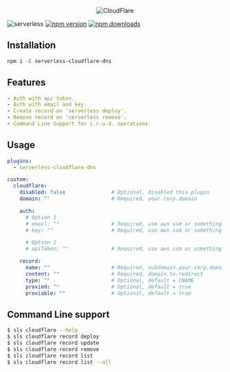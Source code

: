 <p align="center">
  <img alt="CloudFlare" src="https://user-images.githubusercontent.com/621906/78959170-7e548800-7ac0-11ea-8baa-5c425cdc35e2.png">
</p>



![serverless](http://public.serverless.com/badges/v3.svg)
[![npm
version](https://badge.fury.io/js/serverless-cloudflare-dns.svg)](https://badge.fury.io/js/serverless-cloudflare-dns)
[![npm downloads](https://img.shields.io/npm/dt/serverless-cloudflare-dns.svg?style=flat)](https://www.npmjs.com/package/serverless-cloudflare-dns)




## Installation
```bash
npm i -E serverless-cloudflare-dns
```
## Features
```yaml
- Auth with api token.
- Auth with email and key.
- Create record on 'serverless deploy'.
- Remove record on 'serverless remove'.
- Command Line Support for c.r.u.d. operations.
```
## Usage
```yaml
plugins:
  - serverless-cloudflare-dns

custom:
  cloudflare:
    disabled: false               # Optional, disabled this plugin
    domain: ""                    # Required, your.corp.domain

    auth:
      # Option 1
      # email: ""                 # Required, use aws ssm or something like that
      # key: ""                   # Required, use aws ssm or something like that

      # Option 2
      # apiToken: ""              # Required, use aws ssm or something like that

    record:
      name: ""                    # Required, subdomain.your.corp.domain
      content: ""                 # Required, domain.to.redirect
      type: ""                    # Optional, default = CNAME
      proxied: ""                 # Optional, default = true
      proxiable: ""               # Optional, default = true
```


## Command Line support
```bash
$ sls cloudflare --help
$ sls cloudflare record deploy
$ sls cloudflare record update
$ sls cloudflare record remove
$ sls cloudflare record list
$ sls cloudflare record list --all
```
